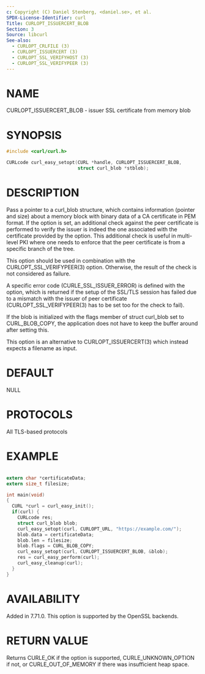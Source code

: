 ```yaml
---
c: Copyright (C) Daniel Stenberg, <daniel.se>, et al.
SPDX-License-Identifier: curl
Title: CURLOPT_ISSUERCERT_BLOB
Section: 3
Source: libcurl
See-also:
  - CURLOPT_CRLFILE (3)
  - CURLOPT_ISSUERCERT (3)
  - CURLOPT_SSL_VERIFYHOST (3)
  - CURLOPT_SSL_VERIFYPEER (3)
---
```


# NAME

CURLOPT_ISSUERCERT_BLOB - issuer SSL certificate from memory blob

# SYNOPSIS

~~~c
#include <curl/curl.h>

CURLcode curl_easy_setopt(CURL *handle, CURLOPT_ISSUERCERT_BLOB,
                          struct curl_blob *stblob);
~~~

# DESCRIPTION

Pass a pointer to a curl_blob structure, which contains information (pointer
and size) about a memory block with binary data of a CA certificate in PEM
format. If the option is set, an additional check against the peer certificate
is performed to verify the issuer is indeed the one associated with the
certificate provided by the option. This additional check is useful in
multi-level PKI where one needs to enforce that the peer certificate is from a
specific branch of the tree.

This option should be used in combination with the
CURLOPT_SSL_VERIFYPEER(3) option. Otherwise, the result of the check is
not considered as failure.

A specific error code (CURLE_SSL_ISSUER_ERROR) is defined with the option,
which is returned if the setup of the SSL/TLS session has failed due to a
mismatch with the issuer of peer certificate (CURLOPT_SSL_VERIFYPEER(3)
has to be set too for the check to fail).

If the blob is initialized with the flags member of struct curl_blob set to
CURL_BLOB_COPY, the application does not have to keep the buffer around after
setting this.

This option is an alternative to CURLOPT_ISSUERCERT(3) which instead
expects a filename as input.

# DEFAULT

NULL

# PROTOCOLS

All TLS-based protocols

# EXAMPLE

~~~c

extern char *certificateData;
extern size_t filesize;

int main(void)
{
  CURL *curl = curl_easy_init();
  if(curl) {
    CURLcode res;
    struct curl_blob blob;
    curl_easy_setopt(curl, CURLOPT_URL, "https://example.com/");
    blob.data = certificateData;
    blob.len = filesize;
    blob.flags = CURL_BLOB_COPY;
    curl_easy_setopt(curl, CURLOPT_ISSUERCERT_BLOB, &blob);
    res = curl_easy_perform(curl);
    curl_easy_cleanup(curl);
  }
}
~~~

# AVAILABILITY

Added in 7.71.0. This option is supported by the OpenSSL backends.

# RETURN VALUE

Returns CURLE_OK if the option is supported, CURLE_UNKNOWN_OPTION if not, or
CURLE_OUT_OF_MEMORY if there was insufficient heap space.
